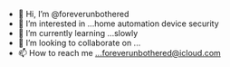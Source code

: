 - 👋 Hi, I’m @foreverunbothered
- 👀 I’m interested in ...home automation device security
- 🌱 I’m currently learning ...slowly
- 💞️ I’m looking to collaborate on ...
- 📫 How to reach me ...foreverunbothered@icloud.com

<!---
foreverunbothered/foreverunbothered is a ✨ special ✨ repository because its `README.md` (this file) appears on your GitHub profile.
You can click the Preview link to take a look at your changes.
--->
